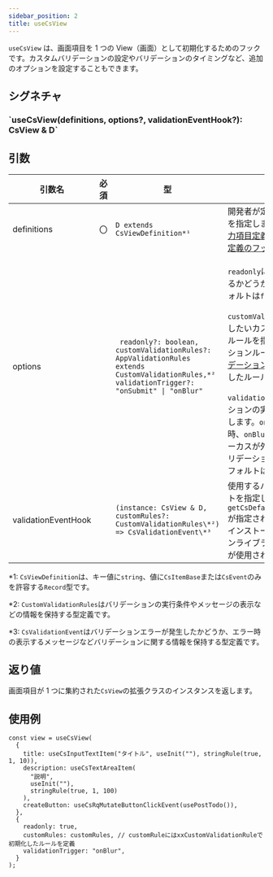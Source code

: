 ```yaml
---
sidebar_position: 2
title: useCsView
---
```


`useCsView` は、画面項目を 1 つの View（画面）として初期化するためのフックです。カスタムバリデーションの設定やバリデーションのタイミングなど、追加のオプションを設定することもできます。

## シグネチャ

<h3>`useCsView(definitions, options?, validationEventHook?): CsView & D`</h3>

## 引数

<table>
  <thead>
    <tr>
      <th>引数名</th>
      <th>必須</th>
      <th>型</th>
      <th>説明</th>
    </tr>
  </thead>
  <tbody>
    <tr>
      <td>definitions</td>
      <td>〇</td>
      <td><code>D extends CsViewDefinition*¹</code></td>
      <td>開発者が定義した画面項目の型を指定します。画面項目には<a href="../../../category/入力項目定義のフック">入力項目定義のフック</a>や<a href="../../../category/イベント定義のフック">イベント定義のフック</a>を指定できます。</td>
    </tr>
    <tr>
      <td>options</td>
      <td></td>
      <td><code> readonly?: boolean, customValidationRules?: AppValidationRules extends CustomValidationRules,*² validationTrigger?: "onSubmit" | "onBlur"</code></td>
      <td><p><code>readonly</code>には読み取り専用にするかどうかを指定します。 デフォルトは<code>false</code>が指定されます。</p>
        <p><code>customValidationRules</code>には適用したいカスタムバリデーションルールを指定します。バリデーションルールには<a href="../../../category/カスタムバリデーション定義の関数">カスタムバリデーション定義の関数</a>で初期化したルールを指定します。</p>
        <code>validationTrigger</code>にはバリデーションの実行タイミングを指定します。<code>onSubmit</code>はボタン押下時、<code>onBlur</code>は入力項目からフォーカスが外れたタイミングでバリデーションを実施します。デフォルトは<code>onSubmit</code>です。</td>
    </tr>
    <tr>
      <td>validationEventHook</td>
      <td></td>
      <td><code>(instance: CsView & D, customRules?: CustomValidationRules\*²) => CsValidationEvent\*³</code></td>
      <td>使用するバリデーションイベントを指定します。デフォルトは <code>getCsDefaultValidationEvent()</code>が指定されており、初期設定でインストールしたバリデーションライブラリに対応したフックが使用されます。</td>
    </tr>
  </tbody>
</table>

\*1: `CsViewDefinition`は、キー値に`string`、値に`CsItemBase`または`CsEvent`のみを許容する`Record`型です。

\*2: `CustomValidationRules`はバリデーションの実行条件やメッセージの表示などの情報を保持する型定義です。

\*3: `CsValidationEvent`はバリデーションエラーが発生したかどうか、エラー時の表示するメッセージなどバリデーションに関する情報を保持する型定義です。

## 返り値

画面項目が 1 つに集約された`CsView`の拡張クラスのインスタンスを返します。

## 使用例

```tsx
const view = useCsView(
  {
    title: useCsInputTextItem("タイトル", useInit(""), stringRule(true, 1, 10)),
    description: useCsTextAreaItem(
      "説明",
      useInit(""),
      stringRule(true, 1, 100)
    ),
    createButton: useCsRqMutateButtonClickEvent(usePostTodo()),
  },
  {
    readonly: true,
    customRules: customRules, // customRuleにはxxCustomValidationRuleで初期化したルールを定義
    validationTrigger: "onBlur",
  }
);
```
